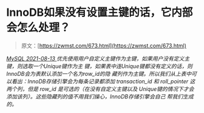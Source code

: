 <!--yml
category: 未分类
date: 0001-01-01 00:00:00
-->

# InnoDB如果没有设置主键的话，它内部会怎么处理？

> 原文：[https://zwmst.com/673.html](https://zwmst.com/673.html)

   [ *MySQL* ](https://zwmst.com/mysql)*[ <time datetime="2021-08-14T07:53:14+08:00"> 2021-08-13 </time> ](https://zwmst.com/673.html)  优先使用用户自定义主键作为主键，如果用户没有定义主键，则选取一个Unique键作为主 键，如果表中连Unique键都没有定义的话，则InnoDB会为表默认添加一个名为row_id的隐 藏列作为主键。所以我们从上表中可以看出：InnoDB存储引擎会为每条记录都添加 transaction_id 和 roll_pointer 这两个列，但是 row_id 是可选的（在没有自定义主键以及 Unique键的情况下才会添加该列）。这些隐藏列的值不用我们操心，InnoDB存储引擎会自己 帮我们生成的。*